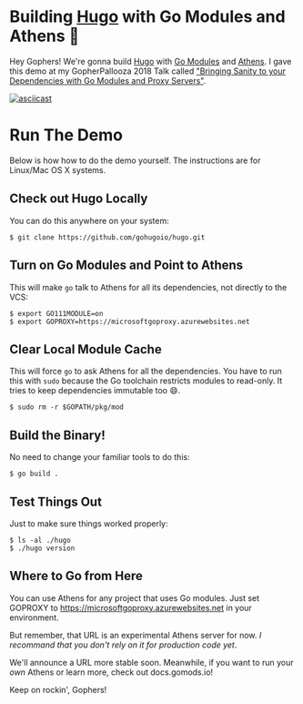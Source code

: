 # Building [Hugo](https://gohugo.io) with Go Modules and Athens :tada:

Hey Gophers! We're gonna build [Hugo](https://gohugo.io) with [Go Modules](https://github.com/golang/go/wiki/Modules) and [Athens](https://docs.gomods.io). I gave this demo at my GopherPallooza 2018 Talk called ["Bringing Sanity to your Dependencies with Go Modules and Proxy Servers"](http://gopherpalooza.com/speakers#aaron_schlesinger).

[![asciicast](https://asciinema.org/a/205747.png)](https://asciinema.org/a/205747)

# Run The Demo

Below is how how to do the demo yourself. The instructions are for Linux/Mac OS X systems.

## Check out Hugo Locally

You can do this anywhere on your system:

```
$ git clone https://github.com/gohugoio/hugo.git
```

## Turn on Go Modules and Point to Athens

This will make `go` talk to Athens for all its dependencies, not directly to the VCS:

```console
$ export GO111MODULE=on
$ export GOPROXY=https://microsoftgoproxy.azurewebsites.net
```

## Clear Local Module Cache

This will force `go` to ask Athens for all the dependencies. You have to run this with `sudo` because the Go toolchain restricts modules to read-only. It tries to keep dependencies immutable too :smile:.

```cosole
$ sudo rm -r $GOPATH/pkg/mod
```

## Build the Binary!

No need to change your familiar tools to do this:

```console
$ go build .
```

## Test Things Out

Just to make sure things worked properly:

```console
$ ls -al ./hugo
$ ./hugo version
```

## Where to Go from Here

You can use Athens for any project that uses Go modules. Just set GOPROXY to https://microsoftgoproxy.azurewebsites.net in your environment.

But remember, that URL is an experimental Athens server for now. _I recommand that you don't rely on it for production code yet_.

We'll announce a URL more stable soon. Meanwhile, if you want to run your _own_ Athens or learn more, check out docs.gomods.io!

Keep on rockin', Gophers!
